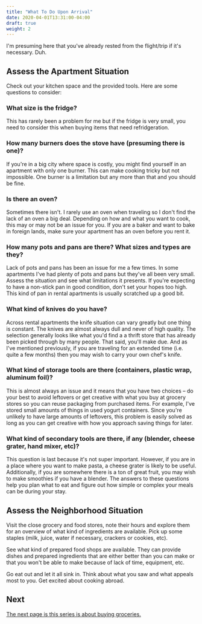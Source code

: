 ```yaml
---
title: "What To Do Upon Arrival"
date: 2020-04-01T13:31:00-04:00
draft: true
weight: 2
---
```


I'm presuming here that you've already rested from the flight/trip if it's necessary. Duh.

## Assess the Apartment Situation

Check out your kitchen space and the provided tools. Here are some questions to consider:

### What size is the fridge?

This has rarely been a problem for me but if the fridge is very small, you need to consider this when buying items that need refridgeration.

### How many burners does the stove have (presuming there is one)?

If you're in a big city where space is costly, you might find yourself in an apartment with only one burner. This can make cooking tricky but not impossible. One burner is a limitation but any more than that and you should be fine.

### Is there an oven?

Sometimes there isn't. I rarely use an oven when traveling so I don't find the lack of an oven a big deal. Depending on how and what you want to cook, this may or may not be an issue for you. If you are a baker and want to bake in foreign lands, make sure your apartment has an oven before you rent it.

### How many pots and pans are there? What sizes and types are they?

Lack of pots and pans has been an issue for me a few times. In some apartments I've had plenty of pots and pans but they've all been very small. Assess the situation and see what limitations it presents. If you're expecting to have a non-stick pan in good condition, don't set your hopes too high. This kind of pan in rental apartments is usually scratched up a good bit.

### What kind of knives do you have?

Across rental apartments the knife situation can vary greatly but one thing is constant. The knives are almost always dull and never of high quality. The selection generally looks like what you'd find a a thrift store that has already been picked through by many people. That said, you'll make due. And as I've mentioned previously, if you are traveling for an extended time (i.e. quite a few months) then you may wish to carry your own chef's knife.

### What kind of storage tools are there (containers, plastic wrap, aluminum foil)?

This is almost always an issue and it means that you have two choices – do your best to avoid leftovers or get creative with what you buy at grocery stores so you can reuse packaging from purchased items. For example, I've stored small amounts of things in used yogurt containers. Since you're unlikely to have large amounts of leftovers, this problem is easily solved as long as you can get creative with how you approach saving things for later.

### What kind of secondary tools are there, if any (blender, cheese grater, hand mixer, etc)?

This question is last because it's not super important. However, if you are in a place where you want to make pasta, a cheese grater is likely to be useful. Additionally, if you are somewhere there is a ton of great fruit, you may wish to make smoothies if you have a blender.
The answers to these questions help you plan what to eat and figure out how simple or complex your meals can be during your stay.

## Assess the Neighborhood Situation
Visit the close grocery and food stores, note their hours and explore them for an overview of what kind of ingredients are available. Pick up some staples (milk, juice, water if necessary, crackers or cookies, etc).

See what kind of prepared food shops are available. They can provide dishes and prepared ingredients that are either better than you can make or that you won't be able to make because of lack of time, equipment, etc.

Go eat out and let it all sink in. Think about what you saw and what appeals most to you. Get excited about cooking abroad.

## Next

[The next page is this series is about buying groceries.](../groceries)